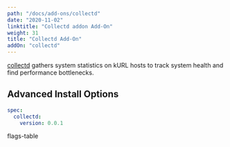 ```yaml
---
path: "/docs/add-ons/collectd"
date: "2020-11-02"
linktitle: "Collectd addon Add-On"
weight: 31
title: "Collectd Add-On"
addOn: "collectd"
---
```

[collectd](https://collectd.org/) gathers system statistics on kURL hosts to track system health and find performance bottlenecks.

## Advanced Install Options

```yaml
spec:
  collectd:
    version: 0.0.1
```

flags-table
